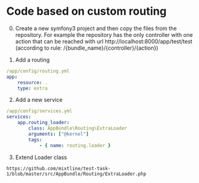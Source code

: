 Code based on custom routing
=====

0. Create a new symfony3 project and then copy the files from the repository.
For example the repository has the only controller with one action that can be reached with url
 http://localhost:8000/app/test/test (according to rule: /{bundle_name}/{controller}/{action})

1. Add a routing
```YAML
/app/config/routing.yml
app:
    resource: .
    type: extra
```
2. Add a new service
```YAML
/app/config/services.yml
services:
    app.routing_loader:
        class: AppBundle\Routing\ExtraLoader
        arguments: ["@kernel"]
        tags:
            - { name: routing.loader }
```

3. Extend Loader class
```
https://github.com/mixtline/test-task-1/blob/master/src/AppBundle/Routing/ExtraLoader.php
```

